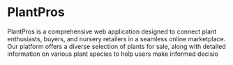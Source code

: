 # PlantPros
PlantPros is a comprehensive web application designed to connect plant enthusiasts, buyers, and nursery retailers in a seamless online marketplace. Our platform offers a diverse selection of plants for sale, along with detailed information on various plant species to help users make informed decisio
